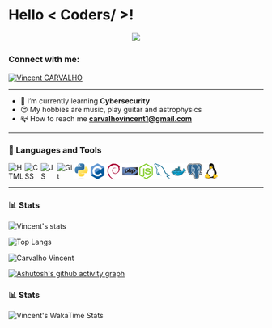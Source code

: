 <h1> Hello < Coders/ >!</h1>
<p align='center'>
<img src="https://readme-typing-svg.demolab.com?font=Fira+Code&pause=1000&color=1D6686F4&width=435&lines=Cybersecurity+learner">
</p>
<p align='center'>

<h3 align="left">Connect with me:</h3>
<a href="https://www.linkedin.com/in/vincent-carvalho/" target="blank"><img align="center"
      src="https://raw.githubusercontent.com/rahuldkjain/github-profile-readme-generator/master/src/images/icons/Social/linked-in-alt.svg"
      alt="Vincent CARVALHO" height="30" width="40" /></a>
<br>
<hr>


- 🌱 I’m currently learning **Cybersecurity**
- 😍 My hobbies are music, play guitar and astrophysics
- 📪 How to reach me **carvalhovincent1@gmail.com**

<hr>

### 📐 Languages and Tools

<img align="left" height="32px" width="32px" alt="HTML logo" src="https://bit.ly/3gP4Qgx">
<img align="left" height="32px" width="32px" alt="CSS logo" src="https://bit.ly/37iML7j">
<img align="left" height="32px" width="32px" alt="JS logo" src="https://bit.ly/3r1kzxY">
<img align="left" height="32px" width="32px" alt="Git logo" src="https://bit.ly/34ayuYn">
<img align="left" height="32px" width="32px" alt="python logo" src="https://raw.githubusercontent.com/izumin5210/emojipack-for-devicon/master/png/python.png">
<img align="left" height="32px" width="32px" alt="C logo" src="https://raw.githubusercontent.com/izumin5210/emojipack-for-devicon/master/png/c.png">
<img align="left" height="32px" width="32px" alt="debian logo" src="https://raw.githubusercontent.com/izumin5210/emojipack-for-devicon/master/png/debian.png">
<img align="left" height="32px" width="32px" alt="php logo" src="https://raw.githubusercontent.com/izumin5210/emojipack-for-devicon/master/png/php.png">
<img align="left" height="32px" width="32px" alt="nodejs logo" src="https://raw.githubusercontent.com/izumin5210/emojipack-for-devicon/master/png/nodejs.png">
<img align="left" height="32px" width="32px" alt="mysql logo" src="https://raw.githubusercontent.com/izumin5210/emojipack-for-devicon/master/png/mysql.png">
<img align="left" height="32px" width="32px" alt="docker logo" src="https://raw.githubusercontent.com/izumin5210/emojipack-for-devicon/master/png/docker.png">
<img align="left" height="32px" width="32px" alt="postgresql logo" src="https://raw.githubusercontent.com/izumin5210/emojipack-for-devicon/master/png/postgresql.png">
<img align="left" height="32px" width="32px" alt="linux logo" src="https://raw.githubusercontent.com/izumin5210/emojipack-for-devicon/master/png/linux.png">
<br>
<br>
<hr>

### 📊 Stats

![Vincent's stats](https://github-readme-stats.vercel.app/api?username=CarvalhoVincent&theme=tokyonight&show_icons=true)


![Top Langs](https://github-readme-stats.vercel.app/api/top-langs/?username=CarvalhoVincent&layout=compact&theme=tokyonight)


<p><img align="center" src="https://github-readme-streak-stats.herokuapp.com/?user=CarvalhoVincent&theme=tokyonight&background=0d1117&date_format=M%20j%5B%2C%20Y%5D" alt="Carvalho Vincent" /></p>


[![Ashutosh's github activity graph](https://github-readme-activity-graph.cyclic.app/graph?username=CarvalhoVincent&theme=react-dark)](https://github.com/ashutosh00710/github-readme-activity-graph)

### 📊 Stats
![Vincent's WakaTime Stats](https://github-readme-stats.vercel.app/api/wakatime?username=CarvalhoVincent&hide_border=true&v=2)


